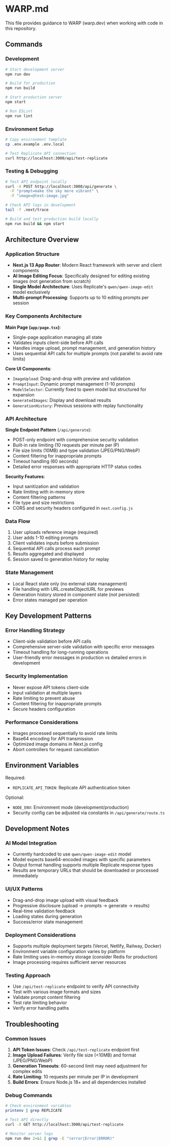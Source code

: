 # WARP.md

This file provides guidance to WARP (warp.dev) when working with code in this repository.

## Commands

### Development
```bash
# Start development server
npm run dev

# Build for production
npm run build

# Start production server
npm start

# Run ESLint
npm run lint
```

### Environment Setup
```bash
# Copy environment template
cp .env.example .env.local

# Test Replicate API connection
curl http://localhost:3000/api/test-replicate
```

### Testing & Debugging
```bash
# Test API endpoint locally
curl -X POST http://localhost:3000/api/generate \
  -F "prompt=make the sky more vibrant" \
  -F "image=@test-image.jpg"

# Check API logs in development
tail -f .next/trace

# Build and test production build locally
npm run build && npm start
```

## Architecture Overview

### Application Structure
- **Next.js 13 App Router**: Modern React framework with server and client components
- **AI Image Editing Focus**: Specifically designed for editing existing images (not generation from scratch)
- **Single Model Architecture**: Uses Replicate's `qwen/qwen-image-edit` model exclusively
- **Multi-prompt Processing**: Supports up to 10 editing prompts per session

### Key Components Architecture

**Main Page (`app/page.tsx`)**:
- Single-page application managing all state
- Validates inputs client-side before API calls
- Handles image upload, prompt management, and generation history
- Uses sequential API calls for multiple prompts (not parallel to avoid rate limits)

**Core UI Components**:
- `ImageUpload`: Drag-and-drop with preview and validation
- `PromptInput`: Dynamic prompt management (1-10 prompts)
- `ModelSelector`: Currently fixed to qwen model but structured for expansion
- `GeneratedImages`: Display and download results
- `GenerationHistory`: Previous sessions with replay functionality

### API Architecture

**Single Endpoint Pattern** (`/api/generate`):
- POST-only endpoint with comprehensive security validation
- Built-in rate limiting (10 requests per minute per IP)
- File size limits (10MB) and type validation (JPEG/PNG/WebP)
- Content filtering for inappropriate prompts
- Timeout handling (60 seconds)
- Detailed error responses with appropriate HTTP status codes

**Security Features**:
- Input sanitization and validation
- Rate limiting with in-memory store
- Content filtering patterns
- File type and size restrictions
- CORS and security headers configured in `next.config.js`

### Data Flow
1. User uploads reference image (required)
2. User adds 1-10 editing prompts
3. Client validates inputs before submission
4. Sequential API calls process each prompt
5. Results aggregated and displayed
6. Session saved to generation history for replay

### State Management
- Local React state only (no external state management)
- File handling with URL.createObjectURL for previews
- Generation history stored in component state (not persisted)
- Error states managed per operation

## Key Development Patterns

### Error Handling Strategy
- Client-side validation before API calls
- Comprehensive server-side validation with specific error messages
- Timeout handling for long-running operations
- User-friendly error messages in production vs detailed errors in development

### Security Implementation
- Never expose API tokens client-side
- Input validation at multiple layers
- Rate limiting to prevent abuse
- Content filtering for inappropriate prompts
- Secure headers configuration

### Performance Considerations
- Images processed sequentially to avoid rate limits
- Base64 encoding for API transmission
- Optimized image domains in Next.js config
- Abort controllers for request cancellation

## Environment Variables

Required:
- `REPLICATE_API_TOKEN`: Replicate API authentication token

Optional:
- `NODE_ENV`: Environment mode (development/production)
- Security config can be adjusted via constants in `/api/generate/route.ts`

## Development Notes

### AI Model Integration
- Currently hardcoded to use `qwen/qwen-image-edit` model
- Model expects base64-encoded images with specific parameters
- Output format handling supports multiple Replicate response types
- Results are temporary URLs that should be downloaded or processed immediately

### UI/UX Patterns
- Drag-and-drop image upload with visual feedback
- Progressive disclosure (upload → prompts → generate → results)
- Real-time validation feedback
- Loading states during generation
- Success/error state management

### Deployment Considerations
- Supports multiple deployment targets (Vercel, Netlify, Railway, Docker)
- Environment variable configuration varies by platform
- Rate limiting uses in-memory storage (consider Redis for production)
- Image processing requires sufficient server resources

### Testing Approach
- Use `/api/test-replicate` endpoint to verify API connectivity
- Test with various image formats and sizes
- Validate prompt content filtering
- Test rate limiting behavior
- Verify error handling paths

## Troubleshooting

### Common Issues
1. **API Token Issues**: Check `/api/test-replicate` endpoint first
2. **Image Upload Failures**: Verify file size (<10MB) and format (JPEG/PNG/WebP)
3. **Generation Timeouts**: 60-second limit may need adjustment for complex edits
4. **Rate Limiting**: 10 requests per minute per IP in development
5. **Build Errors**: Ensure Node.js 18+ and all dependencies installed

### Debug Commands
```bash
# Check environment variables
printenv | grep REPLICATE

# Test API directly
curl -X GET http://localhost:3000/api/test-replicate

# Monitor server logs
npm run dev 2>&1 | grep -E "(error|Error|ERROR)"
```
